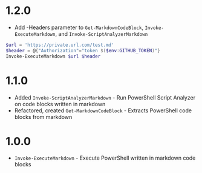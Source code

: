 # 1.2.0

- Add -Headers parameter to `Get-MarkdownCodeBlock`, `Invoke-ExecuteMarkdown`, and `Invoke-ScriptAnalyzerMarkdown`

```powershell
$url = 'https://private.url.com/test.md'
$header = @{"Authorization"="token $($env:GITHUB_TOKEN)"}
Invoke-ExecuteMarkdown $url $header
```
# 1.1.0

- Added `Invoke-ScriptAnalyzerMarkdown` - Run PowerShell Script Analyzer on code blocks written in markdown
- Refactored, created `Get-MarkdownCodeBlock` - Extracts PowerShell code blocks from markdown

# 1.0.0
- `Invoke-ExecuteMarkdown` - Execute PowerShell written in markdown code blocks